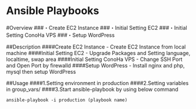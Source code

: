 Ansible Playbooks
====


#Overview
###・Create EC2 Instance
###・Initial Setting EC2
###・Initial Setting ConoHa VPS
###・Setup WordPress

##Description
####Create EC2 Instance - Create EC2 Instance from local machine
####Initial Setting EC2 - Upgrade Packages and Setting language, localtime, swap area
####Initial Setting ConoHa VPS - Change SSH Port and Open Port by firewalld
####Setup WordPress - Install nginx and php, mysql then setup WordPress

##Usage
####1.Setting environment in production
####2.Setting variables in group_vars/
####3.Start ansible-playbook by using below command

`ansible-playbook -i production (playbook name)`
